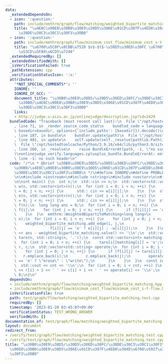 ```yaml
---
data:
  _extendedDependsOn:
  - icon: ':question:'
    path: include/emthrm/graph/flow/matching/weighted_bipartite_matching.hpp
    title: "\u4E8C\u90E8\u30B0\u30E9\u30D5\u306E\u91CD\u307F\u4ED8\u304D\u6700\u5927\
      \u30DE\u30C3\u30C1\u30F3\u30B0"
  - icon: ':question:'
    path: include/emthrm/graph/flow/minimum_cost_flow/minimum_cost_s-t-flow.hpp
    title: "\u6700\u5C0F\u8CBB\u7528 $s$-$t$-\u30D5\u30ED\u30FC \u6700\u77ED\u8DEF\
      \u53CD\u5FA9\u6CD5\u7248"
  _extendedRequiredBy: []
  _extendedVerifiedWith: []
  _isVerificationFailed: true
  _pathExtension: cpp
  _verificationStatusIcon: ':x:'
  attributes:
    '*NOT_SPECIAL_COMMENTS*': ''
    IGNORE: ''
    IGNORE_IF_GCC: ''
    document_title: "\u30B0\u30E9\u30D5/\u30D5\u30ED\u30FC/\u30DE\u30C3\u30C1\u30F3\
      \u30B0/\u4E8C\u90E8\u30B0\u30E9\u30D5\u306E\u91CD\u307F\u4ED8\u304D\u6700\u5927\
      \u30DE\u30C3\u30C1\u30F3\u30B0"
    links:
    - http://judge.u-aizu.ac.jp/onlinejudge/description.jsp?id=2429
  bundledCode: "Traceback (most recent call last):\n  File \"/opt/hostedtoolcache/Python/3.9.16/x64/lib/python3.9/site-packages/onlinejudge_verify/documentation/build.py\"\
    , line 71, in _render_source_code_stat\n    bundled_code = language.bundle(stat.path,\
    \ basedir=basedir, options={'include_paths': [basedir]}).decode()\n  File \"/opt/hostedtoolcache/Python/3.9.16/x64/lib/python3.9/site-packages/onlinejudge_verify/languages/cplusplus.py\"\
    , line 187, in bundle\n    bundler.update(path)\n  File \"/opt/hostedtoolcache/Python/3.9.16/x64/lib/python3.9/site-packages/onlinejudge_verify/languages/cplusplus_bundle.py\"\
    , line 401, in update\n    self.update(self._resolve(pathlib.Path(included), included_from=path))\n\
    \  File \"/opt/hostedtoolcache/Python/3.9.16/x64/lib/python3.9/site-packages/onlinejudge_verify/languages/cplusplus_bundle.py\"\
    , line 260, in _resolve\n    raise BundleErrorAt(path, -1, \"no such header\"\
    )\nonlinejudge_verify.languages.cplusplus_bundle.BundleErrorAt: emthrm/graph/flow/matching/weighted_bipartite_matching.hpp:\
    \ line -1: no such header\n"
  code: "/*\n * @brief \u30B0\u30E9\u30D5/\u30D5\u30ED\u30FC/\u30DE\u30C3\u30C1\u30F3\
    \u30B0/\u4E8C\u90E8\u30B0\u30E9\u30D5\u306E\u91CD\u307F\u4ED8\u304D\u6700\u5927\
    \u30DE\u30C3\u30C1\u30F3\u30B0\n */\n#define IGNORE\n#define PROBLEM \"http://judge.u-aizu.ac.jp/onlinejudge/description.jsp?id=2429\"\
    \n\n#include <iostream>\n#include <string>\n#include <vector>\n\n#include \"emthrm/graph/flow/matching/weighted_bipartite_matching.hpp\"\
    \n\nint main() {\n  int n;\n  std::cin >> n;\n  std::vector<std::vector<int>>\
    \ w(n, std::vector<int>(n));\n  for (int i = 0; i < n; ++i) {\n    for (int j\
    \ = 0; j < n; ++j) {\n      std:: cin >> w[i][j];\n    }\n  }\n  std::vector<std::vector<int>>\
    \ e(n, std::vector<int>(n));\n  for (int i = 0; i < n; ++i) {\n    for (int j\
    \ = 0; j < n; ++j) {\n      std:: cin >> e[i][j];\n    }\n  }\n  std::vector<std::string>\
    \ f(n);\n  long long ans = 0;\n  for (int i = 0; i < n; ++i) {\n    std::cin >>\
    \ f[i];\n    for (int j = 0; j < n; ++j) {\n      if (f[i][j] == 'o') ans += e[i][j];\n\
    \    }\n  }\n  emthrm::WeightedBipartiteMatching<long long>\n      weighted_bipartite_matching(n,\
    \ n);\n  for (int i = 0; i < n; ++i) {\n    for (int j = 0; j < n; ++j) {\n  \
    \    weighted_bipartite_matching.add_edge(i, j,\n                            \
    \               f[i][j] == 'o' ? e[i][j] : -w[i][j]);\n    }\n  }\n  std::cout\
    \ << ans - weighted_bipartite_matching.solve() << '\\n';\n  std::vector<std::string>\
    \ taro(n, std::string(n, '.'));\n  const std::vector<int> matching = weighted_bipartite_matching.matching();\n\
    \  for (int i = 0; i < n; ++i) {\n    taro[i][matching[i]] = 'o';\n  }\n  std::vector<int>\
    \ r, c;\n  std::vector<std::string> operate;\n  for (int i = 0; i < n; ++i) {\n\
    \    for (int j = 0; j < n; ++j) {\n      if (f[i][j] != taro[i][j]) {\n     \
    \   r.emplace_back(i);\n        c.emplace_back(j);\n        operate.emplace_back(f[i][j]\
    \ == 'o' ? \"erase\" : \"write\");\n      }\n    }\n  }\n  const int cnt = r.size();\n\
    \  std::cout << cnt << '\\n';\n  for (int i = 0; i < cnt; ++i) {\n    std::cout\
    \ << r[i] + 1 << ' ' << c[i] + 1 << ' ' << operate[i] << '\\n';\n  }\n  return\
    \ 0;\n}\n"
  dependsOn:
  - include/emthrm/graph/flow/matching/weighted_bipartite_matching.hpp
  - include/emthrm/graph/flow/minimum_cost_flow/minimum_cost_s-t-flow.hpp
  isVerificationFile: true
  path: test/graph/flow/matching/weighted_bipartite_matching.test.cpp
  requiredBy: []
  timestamp: '2023-01-20 03:45:07+09:00'
  verificationStatus: TEST_WRONG_ANSWER
  verifiedWith: []
documentation_of: test/graph/flow/matching/weighted_bipartite_matching.test.cpp
layout: document
redirect_from:
- /verify/test/graph/flow/matching/weighted_bipartite_matching.test.cpp
- /verify/test/graph/flow/matching/weighted_bipartite_matching.test.cpp.html
title: "\u30B0\u30E9\u30D5/\u30D5\u30ED\u30FC/\u30DE\u30C3\u30C1\u30F3\u30B0/\u4E8C\
  \u90E8\u30B0\u30E9\u30D5\u306E\u91CD\u307F\u4ED8\u304D\u6700\u5927\u30DE\u30C3\u30C1\
  \u30F3\u30B0"
---
```

